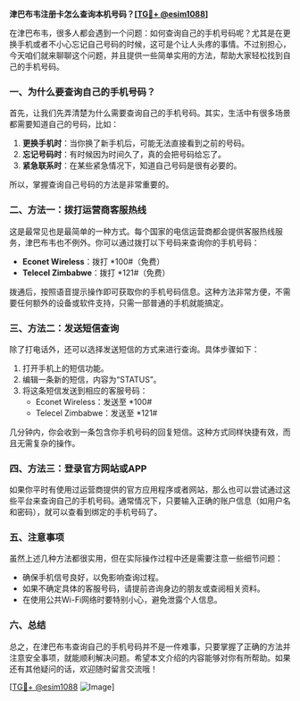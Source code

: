 **津巴布韦注册卡怎么查询本机号码？[[TG💪+ @esim1088](https://t.me/s/esim1088)]**

在津巴布韦，很多人都会遇到一个问题：如何查询自己的手机号码呢？尤其是在更换手机或者不小心忘记自己号码的时候，这可是个让人头疼的事情。不过别担心，今天咱们就来聊聊这个问题，并且提供一些简单实用的方法，帮助大家轻松找到自己的手机号码。

### 一、为什么要查询自己的手机号码？

首先，让我们先弄清楚为什么需要查询自己的手机号码。其实，生活中有很多场景都需要知道自己的号码，比如：

1. **更换手机时**：当你换了新手机后，可能无法直接看到之前的号码。
2. **忘记号码时**：有时候因为时间久了，真的会把号码给忘了。
3. **紧急联系时**：在某些紧急情况下，知道自己号码是很有必要的。

所以，掌握查询自己号码的方法是非常重要的。

### 二、方法一：拨打运营商客服热线

这是最常见也是最简单的一种方式。每个国家的电信运营商都会提供客服热线服务，津巴布韦也不例外。你可以通过拨打以下号码来查询你的手机号码：

- **Econet Wireless**：拨打 *100#（免费）
- **Telecel Zimbabwe**：拨打 *121#（免费）

拨通后，按照语音提示操作即可获取你的手机号码信息。这种方法非常方便，不需要任何额外的设备或软件支持，只需一部普通的手机就能搞定。

### 三、方法二：发送短信查询

除了打电话外，还可以选择发送短信的方式来进行查询。具体步骤如下：

1. 打开手机上的短信功能。
2. 编辑一条新的短信，内容为“STATUS”。
3. 将这条短信发送到相应的客服号码：
   - Econet Wireless：发送至 *100#
   - Telecel Zimbabwe：发送至 *121#

几分钟内，你会收到一条包含你手机号码的回复短信。这种方式同样快捷有效，而且无需复杂的操作。

### 四、方法三：登录官方网站或APP

如果你平时有使用过运营商提供的官方应用程序或者网站，那么也可以尝试通过这些平台来查询自己的手机号码。通常情况下，只要输入正确的账户信息（如用户名和密码），就可以查看到绑定的手机号码了。

### 五、注意事项

虽然上述几种方法都很实用，但在实际操作过程中还是需要注意一些细节问题：

- 确保手机信号良好，以免影响查询过程。
- 如果不确定具体的客服号码，请提前咨询身边的朋友或查阅相关资料。
- 在使用公共Wi-Fi网络时要特别小心，避免泄露个人信息。

### 六、总结

总之，在津巴布韦查询自己的手机号码并不是一件难事，只要掌握了正确的方法并注意安全事项，就能顺利解决问题。希望本文介绍的内容能够对你有所帮助。如果还有其他疑问的话，欢迎随时留言交流哦！

[[TG💪+ @esim1088](https://t.me/s/esim1088) ![Image](https://i.postimg.cc/4NQfJmqS/Snipaste-2025-05-13-00-14-12.png)]